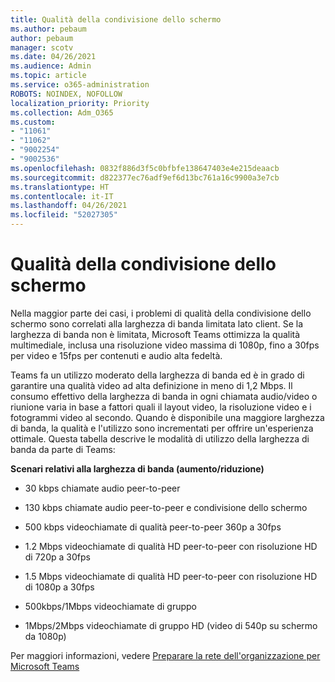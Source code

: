 ```yaml
---
title: Qualità della condivisione dello schermo
ms.author: pebaum
author: pebaum
manager: scotv
ms.date: 04/26/2021
ms.audience: Admin
ms.topic: article
ms.service: o365-administration
ROBOTS: NOINDEX, NOFOLLOW
localization_priority: Priority
ms.collection: Adm_O365
ms.custom:
- "11061"
- "11062"
- "9002254"
- "9002536"
ms.openlocfilehash: 0832f886d3f5c0bfbfe138647403e4e215deaacb
ms.sourcegitcommit: d822377ec76adf9ef6d13bc761a16c9900a3e7cb
ms.translationtype: HT
ms.contentlocale: it-IT
ms.lasthandoff: 04/26/2021
ms.locfileid: "52027305"
---
```

# <a name="screen-sharing-quality"></a>Qualità della condivisione dello schermo

Nella maggior parte dei casi, i problemi di qualità della condivisione dello schermo sono correlati alla larghezza di banda limitata lato client.  Se la larghezza di banda non è limitata, Microsoft Teams ottimizza la qualità multimediale, inclusa una risoluzione video massima di 1080p, fino a 30fps per video e 15fps per contenuti e audio alta fedeltà.

Teams fa un utilizzo moderato della larghezza di banda ed è in grado di garantire una qualità video ad alta definizione in meno di 1,2 Mbps. Il consumo effettivo della larghezza di banda in ogni chiamata audio/video o riunione varia in base a fattori quali il layout video, la risoluzione video e i fotogrammi video al secondo. Quando è disponibile una maggiore larghezza di banda, la qualità e l'utilizzo sono incrementati per offrire un'esperienza ottimale. Questa tabella descrive le modalità di utilizzo della larghezza di banda da parte di Teams:

**Scenari relativi alla larghezza di banda (aumento/riduzione)**

- 30 kbps chiamate audio peer-to-peer 

- 130 kbps chiamate audio peer-to-peer e condivisione dello schermo

- 500 kbps videochiamate di qualità peer-to-peer 360p a 30fps

- 1.2 Mbps videochiamate di qualità HD peer-to-peer con risoluzione HD di 720p a 30fps

- 1.5 Mbps videochiamate di qualità HD peer-to-peer con risoluzione HD di 1080p a 30fps

- 500kbps/1Mbps videochiamate di gruppo

- 1Mbps/2Mbps videochiamate di gruppo HD (video di 540p su schermo da 1080p)

Per maggiori informazioni, vedere [Preparare la rete dell'organizzazione per Microsoft Teams](https://docs.microsoft.com/microsoftteams/prepare-network#bandwidth-requirements)